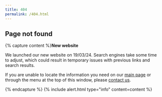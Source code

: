 ```yaml
---
title: 404
permalink: /404.html
---
```


## Page not found


{% capture content %}**New website** 

We launched our new website on 19/03/24. Search engines take some time to adjust, which could result in temporary issues with previous links and search results.

If you are unable to locate the information you need on our [main page](/) or through the menu at the top of this window, please [contact us](/contact/).

{% endcapture %}
{% include alert.html type="info" content=content %}

 
<!-- Try searching the whole site for the content you want:
{:.center} -->

<!-- {% include site-search.html %} -->
